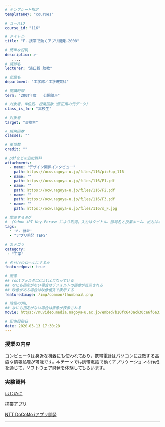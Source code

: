 ```yaml
---
# テンプレート指定
templateKey: "courses"

# コースID
course_id: "116"

# タイトル
title: "F.-携帯で動くアプリ開発-2008"

# 簡単な説明
description: >-
   ....
# 講師名
lecturer: "濱口毅 助教"

# 部局名
department: "工学部／工学研究科"

# 開講時限
term: "2008年度	公開講座"

# 対象者、単位数、授業回数（修正用の元データ）
class_is_for: "高校生"

# 対象者
target: "高校生"

# 授業回数
classes: ""

# 単位数
credit: ""

# pdfなどの追加資料
attachments:
  - name: "デザイン関係インタビュー" 
    path: https://ocw.nagoya-u.jp/files/116/pickup_116
  - name: "" 
    path: https://ocw.nagoya-u.jp/files/116/F1.pdf
  - name: "" 
    path: https://ocw.nagoya-u.jp/files/116/F2.pdf
  - name: "" 
    path: https://ocw.nagoya-u.jp/files/116/F3.pdf
  - name: "" 
    path: https://ocw.nagoya-u.jp/files/116/s_F.jpg

# 関連するタグ
# （Yahoo API Key-Phrase により取得。入力はタイトル、部局名と授業ホーム、出力はキーフレーズ（tags））
tags:
  - "F.-携帯"
  - "アプリ開発 TEFS"

# カテゴリ
category:
 - "工学"

# 色付けのロールにするか
featuredpost: true

# 画像
## rootフォルダはstaticになっている
## なにも指定がない場合はデフォルトの画像が表示される
## 映像がある場合は映像優先で表示する
featuredimage: /img/common/thumbnail.png

# 映像のURL
## なにも指定がない場合は画像が表示される
movie: https://nuvideo.media.nagoya-u.ac.jp/embed/b10fc643acb30ce6f6a311a23446b48696813577

# 記事投稿日
date: 2020-03-13 17:30:28
---
```


### 授業の内容

コンピュータは身近な機器にも使われており，携帯電話はパソコンに匹敵する高度な情報処理が可能です。本テーマでは携帯電話で動くアプリケーションの作成を通じて，ソフトウェア開発を体験してもらいます。














### 実験資料



[はじめに](https://ocw.nagoya-u.jp/files/116/F1.pdf) 



[携帯アプリ](https://ocw.nagoya-u.jp/files/116/F2.pdf) 



[NTT DoCoMo iアプリ開発](https://ocw.nagoya-u.jp/files/116/F3.pdf) 













-----